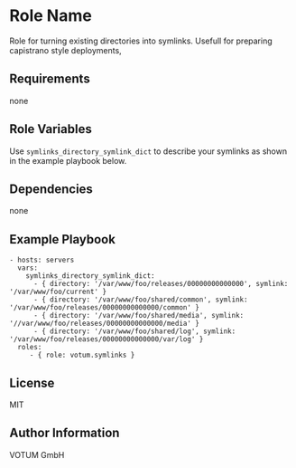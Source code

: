 Role Name
=========

Role for turning existing directories into symlinks. 
Usefull for preparing capistrano style deployments,

Requirements
------------

none

Role Variables
--------------

Use `symlinks_directory_symlink_dict` to describe your symlinks as shown in the example playbook below.

Dependencies
------------

none

Example Playbook
----------------

    - hosts: servers
      vars:
        symlinks_directory_symlink_dict:
          - { directory: '/var/www/foo/releases/00000000000000', symlink: '/var/www/foo/current' }
          - { directory: '/var/www/foo/shared/common', symlink: '/var/www/foo/releases/00000000000000/common' }
          - { directory: '/var/www/foo/shared/media', symlink: '//var/www/foo/releases/00000000000000/media' }
          - { directory: '/var/www/foo/shared/log', symlink: '/var/www/foo/releases/00000000000000/var/log' }
      roles:
         - { role: votum.symlinks }

License
-------

MIT

Author Information
------------------

VOTUM GmbH
